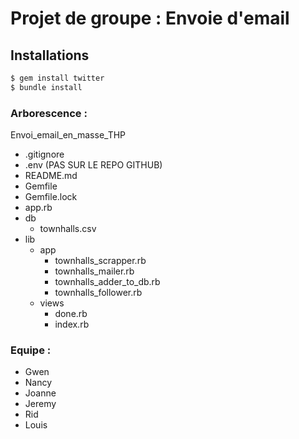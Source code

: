 # Projet de groupe : Envoie d'email

## Installations

```sh
$ gem install twitter
$ bundle install
```
    
### Arborescence :

Envoi_email_en_masse_THP 
- .gitignore
- .env (PAS SUR LE REPO GITHUB)
- README.md
- Gemfile
- Gemfile.lock
- app.rb
- db
  - townhalls.csv
- lib
  - app
    - townhalls_scrapper.rb
    - townhalls_mailer.rb
    - townhalls_adder_to_db.rb
    - townhalls_follower.rb
  - views
    - done.rb
    - index.rb

### Equipe :
- Gwen
- Nancy
- Joanne
- Jeremy
- Rid
- Louis
